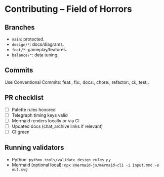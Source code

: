 # Contributing – Field of Horrors

## Branches
- `main`: protected.
- `design/*`: docs/diagrams.
- `feat/*`: gameplay/features.
- `balance/*`: data tuning.

## Commits
Use Conventional Commits: feat:, fix:, docs:, chore:, refactor:, ci:, test:.

## PR checklist
- [ ] Palette rules honored
- [ ] Telegraph timing keys valid
- [ ] Mermaid renders locally or via CI
- [ ] Updated docs (chat_archive links if relevant)
- [ ] CI green

## Running validators
- Python: `python tools/validate_design_rules.py`
- Mermaid (optional local): `npx @mermaid-js/mermaid-cli -i input.mmd -o out.svg`
